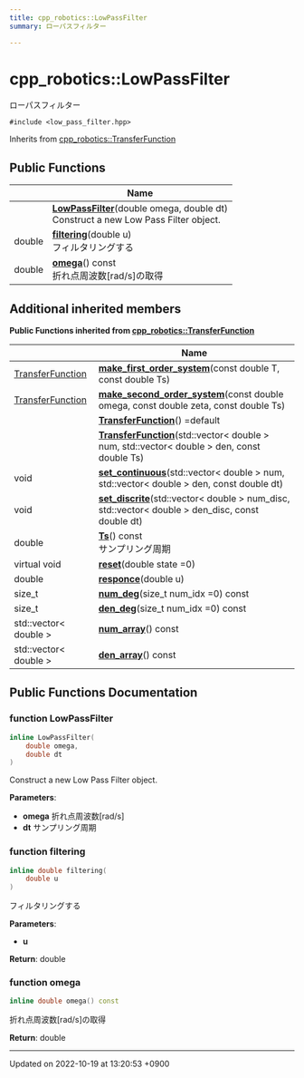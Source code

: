 ```yaml
---
title: cpp_robotics::LowPassFilter
summary: ローパスフィルター 

---
```


# cpp_robotics::LowPassFilter



ローパスフィルター 


`#include <low_pass_filter.hpp>`

Inherits from [cpp_robotics::TransferFunction](/cpp_robotics/doxybook/Classes/classcpp__robotics_1_1TransferFunction/)

## Public Functions

|                | Name           |
| -------------- | -------------- |
| | **[LowPassFilter](/cpp_robotics/doxybook/Classes/classcpp__robotics_1_1LowPassFilter/#function-lowpassfilter)**(double omega, double dt)<br>Construct a new Low Pass Filter object.  |
| double | **[filtering](/cpp_robotics/doxybook/Classes/classcpp__robotics_1_1LowPassFilter/#function-filtering)**(double u)<br>フィルタリングする  |
| double | **[omega](/cpp_robotics/doxybook/Classes/classcpp__robotics_1_1LowPassFilter/#function-omega)**() const<br>折れ点周波数[rad/s]の取得  |

## Additional inherited members

**Public Functions inherited from [cpp_robotics::TransferFunction](/cpp_robotics/doxybook/Classes/classcpp__robotics_1_1TransferFunction/)**

|                | Name           |
| -------------- | -------------- |
| [TransferFunction](/cpp_robotics/doxybook/Classes/classcpp__robotics_1_1TransferFunction/) | **[make_first_order_system](/cpp_robotics/doxybook/Classes/classcpp__robotics_1_1TransferFunction/#function-make-first-order-system)**(const double T, const double Ts) |
| [TransferFunction](/cpp_robotics/doxybook/Classes/classcpp__robotics_1_1TransferFunction/) | **[make_second_order_system](/cpp_robotics/doxybook/Classes/classcpp__robotics_1_1TransferFunction/#function-make-second-order-system)**(const double omega, const double zeta, const double Ts) |
| | **[TransferFunction](/cpp_robotics/doxybook/Classes/classcpp__robotics_1_1TransferFunction/#function-transferfunction)**() =default |
| | **[TransferFunction](/cpp_robotics/doxybook/Classes/classcpp__robotics_1_1TransferFunction/#function-transferfunction)**(std::vector< double > num, std::vector< double > den, const double Ts) |
| void | **[set_continuous](/cpp_robotics/doxybook/Classes/classcpp__robotics_1_1TransferFunction/#function-set-continuous)**(std::vector< double > num, std::vector< double > den, const double dt) |
| void | **[set_discrite](/cpp_robotics/doxybook/Classes/classcpp__robotics_1_1TransferFunction/#function-set-discrite)**(std::vector< double > num_disc, std::vector< double > den_disc, const double dt) |
| double | **[Ts](/cpp_robotics/doxybook/Classes/classcpp__robotics_1_1TransferFunction/#function-ts)**() const<br>サンプリング周期  |
| virtual void | **[reset](/cpp_robotics/doxybook/Classes/classcpp__robotics_1_1TransferFunction/#function-reset)**(double state =0) |
| double | **[responce](/cpp_robotics/doxybook/Classes/classcpp__robotics_1_1TransferFunction/#function-responce)**(double u) |
| size_t | **[num_deg](/cpp_robotics/doxybook/Classes/classcpp__robotics_1_1TransferFunction/#function-num-deg)**(size_t num_idx =0) const |
| size_t | **[den_deg](/cpp_robotics/doxybook/Classes/classcpp__robotics_1_1TransferFunction/#function-den-deg)**(size_t num_idx =0) const |
| std::vector< double > | **[num_array](/cpp_robotics/doxybook/Classes/classcpp__robotics_1_1TransferFunction/#function-num-array)**() const |
| std::vector< double > | **[den_array](/cpp_robotics/doxybook/Classes/classcpp__robotics_1_1TransferFunction/#function-den-array)**() const |


## Public Functions Documentation

### function LowPassFilter

```cpp
inline LowPassFilter(
    double omega,
    double dt
)
```

Construct a new Low Pass Filter object. 

**Parameters**: 

  * **omega** 折れ点周波数[rad/s] 
  * **dt** サンプリング周期 


### function filtering

```cpp
inline double filtering(
    double u
)
```

フィルタリングする 

**Parameters**: 

  * **u** 


**Return**: double 

### function omega

```cpp
inline double omega() const
```

折れ点周波数[rad/s]の取得 

**Return**: double 

-------------------------------

Updated on 2022-10-19 at 13:20:53 +0900